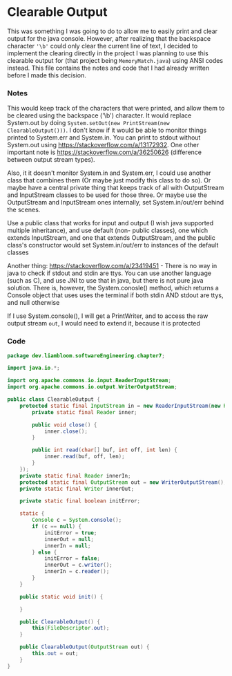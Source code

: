 # Clearable Output

This was something I was going to do to allow me to easily 
print and clear output for the java console. However, after
realizing that the backspace character `'\b'` could only 
clear the current line of text, I decided to implement the 
clearing directly in the project I was planning to use this
clearable output for (that project being `MemoryMatch.java`)
using ANSI codes instead. This file contains the notes and
code that I had already written before I made this decision.

### Notes
This would keep track of the characters that were printed,
and allow them to be cleared using the backspace ('\b')
character. It would replace System.out by doing 
`System.setOut(new PrintStream(new ClearableOutput()))`.
I don't know if it would be able to monitor things printed
to System.err and System.in. You can print to stdout without
System.out using https://stackoverflow.com/a/13172932. One 
other important note is https://stackoverflow.com/a/36250626
(difference between output stream types).

Also, it it doesn't monitor System.in and System.err, I could
use another class that combines them (Or maybe just modify
this class to do so). Or maybe have a central private thing 
that keeps track of all with OutputStream and InputStream
classes to be used for those three. Or maybe use the 
OutputStream and InputStream ones internally, set 
System.in/out/err behind the scenes.

Use a public class that works for input and output (I wish
java supported multiple inheritance), and use default (non-
public classes), one which extends InputStream, and one
that extends OutputStream, and the public class's constructor
would set System.in/out/err to instances of the default 
classes

Another thing: https://stackoverflow.com/a/23419451 - There
is no way in java to check if stdout and stdin are ttys. You
can use another language (such as C), and use JNI to use that
in java, but there is not pure java solution. There is, however,
the System.conosle() method, which returns a Console object
that uses uses the terminal if both stdin AND stdout are ttys,
and null otherwise

If I use System.console(), I will get a PrintWriter, and to access
the raw output stream `out`, I would need to extend it, because it
is protected

### Code

```java
package dev.liambloom.softwareEngineering.chapter7;

import java.io.*;

import org.apache.commons.io.input.ReaderInputStream;
import org.apache.commons.io.output.WriterOutputStream;

public class ClearableOutput {
    protected static final InputStream in = new ReaderInputStream(new Reader() {
        private static final Reader inner;

        public void close() {
            inner.close();
        }

        public int read(char[] buf, int off, int len) {
            inner.read(buf, off, len);
        }
    });
    private static final Reader innerIn;
    protected static final OutputStream out = new WriterOutputStream();
    private static final Writer innerOut;

    private static final boolean initError;

    static {
        Console c = System.console();
        if (c == null) {
            initError = true;
            innerOut = null;
            innerIn = null;
        } else {
            initError = false;
            innerOut = c.writer();
            innerIn = c.reader();
        }
    }

    public static void init() {

    }

    public ClearableOutput() {
        this(FileDescriptor.out);
    }

    public ClearableOutput(OutputStream out) {
        this.out = out;
    }
}
```